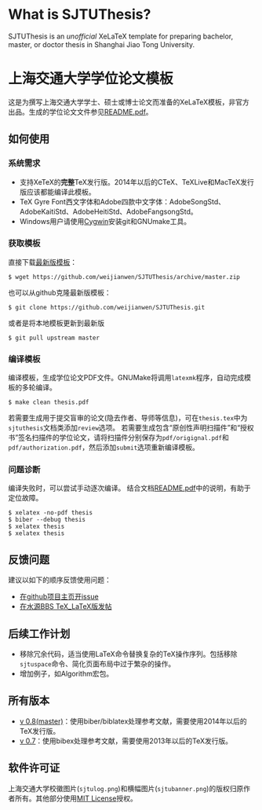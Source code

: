 What is SJTUThesis?
======

SJTUThesis is an *unofficial* XeLaTeX template for preparing bachelor, master, or doctor thesis in Shanghai Jiao Tong University.

上海交通大学学位论文模板
======

这是为撰写上海交通大学学士、硕士或博士论文而准备的XeLaTeX模板，非官方出品。生成的学位论文文件参见[README.pdf][README]。

如何使用
------

### 系统需求

* 支持XeTeX的**完整**TeX发行版。2014年以后的CTeX、TeXLive和MacTeX发行版应该都能编译此模板。
* TeX Gyre Font西文字体和Adobe四款中文字体：AdobeSongStd、AdobeKaitiStd、AdobeHeitiStd、AdobeFangsongStd。
* Windows用户请使用[Cygwin](http://cygwin.com)安装git和GNUmake工具。

### 获取模板

直接下载[最新版模板](https://github.com/weijianwen/SJTUThesis/archive/master.zip)：

	$ wget https://github.com/weijianwen/SJTUThesis/archive/master.zip

也可以从github克隆最新版模板：

	$ git clone https://github.com/weijianwen/SJTUThesis.git

或者是将本地模板更新到最新版

	$ git pull upstream master

### 编译模板

编译模板，生成学位论文PDF文件。GNUMake将调用```latexmk```程序，自动完成模板的多轮编译。

	$ make clean thesis.pdf

若需要生成用于提交盲审的论文(隐去作者、导师等信息)，可在```thesis.tex```中为```sjtuthesis```文档类添加```review```选项。 若需要生成包含“原创性声明扫描件”和“授权书”签名扫描件的学位论文，请将扫描件分别保存为```pdf/origignal.pdf```和```pdf/authorization.pdf```，然后添加```submit```选项重新编译模板。

### 问题诊断

编译失败时，可以尝试手动逐次编译。
结合文档[README.pdf][README]中的说明，有助于定位故障。

	$ xelatex -no-pdf thesis
	$ biber --debug thesis
	$ xelatex thesis
	$ xelatex thesis

反馈问题
------

建议以如下的顺序反馈使用问题：

* [在github项目主页开issue](https://github.com/weijianwen/sjtu-thesis-template-latex/issues)
* [在水源BBS TeX_LaTeX版发帖](https://bbs.sjtu.edu.cn/bbsdoc?board=TeX_LaTeX)

后续工作计划
------

* 移除冗余代码，适当使用LaTeX命令替换复杂的TeX操作序列。包括移除```sjtuspace```命令、简化页面布局中过于繁杂的操作。
* 增加例子，如Algorithm宏包。

所有版本
------

* [v 0.8](https://github.com/weijianwen/SJTUThesis/tree/v0.8)[(master)](https://github.com/weijianwen/SJTUThesis)：使用biber/biblatex处理参考文献，需要使用2014年以后的TeX发行版。
* [v 0.7](https://github.com/weijianwen/SJTUThesis/tree/v0.7)：使用bibex处理参考文献，需要使用2013年以后的TeX发行版。

软件许可证
------

上海交通大学校徽图片(```sjtulog.png```)和横幅图片(```sjtubanner.png```)的版权归原作者所有。其他部分使用[MIT License](LICENSE)授权。

[README]: https://s3.amazonaws.com/sjtuthesis/README.pdf
